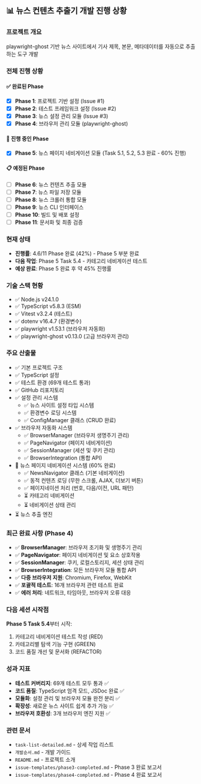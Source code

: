 ## 📊 뉴스 컨텐츠 추출기 개발 진행 상황

### 프로젝트 개요
playwright-ghost 기반 뉴스 사이트에서 기사 제목, 본문, 메타데이터를 자동으로 추출하는 도구 개발

### 전체 진행 상황

#### ✅ 완료된 Phase
- [x] **Phase 1**: 프로젝트 기반 설정 (Issue #1)
- [x] **Phase 2**: 테스트 프레임워크 설정 (Issue #2)
- [x] **Phase 3**: 뉴스 설정 관리 모듈 (Issue #3)
- [x] **Phase 4**: 브라우저 관리 모듈 (playwright-ghost)

#### 🚧 진행 중인 Phase
- [x] **Phase 5**: 뉴스 페이지 네비게이션 모듈 (Task 5.1, 5.2, 5.3 완료 - 60% 진행)

#### 📋 예정된 Phase
- [ ] **Phase 6**: 뉴스 컨텐츠 추출 모듈
- [ ] **Phase 7**: 뉴스 파일 저장 모듈
- [ ] **Phase 8**: 뉴스 크롤러 통합 모듈
- [ ] **Phase 9**: 뉴스 CLI 인터페이스
- [ ] **Phase 10**: 빌드 및 배포 설정
- [ ] **Phase 11**: 문서화 및 최종 검증

### 현재 상태
- **진행률**: 4.6/11 Phase 완료 (42%) - Phase 5 부분 완료
- **다음 작업**: Phase 5 Task 5.4 - 카테고리 네비게이션 테스트
- **예상 완료**: Phase 5 완료 후 약 45% 진행률

### 기술 스택 현황
- ✅ Node.js v24.1.0
- ✅ TypeScript v5.8.3 (ESM)
- ✅ Vitest v3.2.4 (테스트)
- ✅ dotenv v16.4.7 (환경변수)
- ✅ playwright v1.53.1 (브라우저 자동화)
- ✅ playwright-ghost v0.13.0 (고급 브라우저 관리)

### 주요 산출물
- ✅ 기본 프로젝트 구조
- ✅ TypeScript 설정
- ✅ 테스트 환경 (69개 테스트 통과)
- ✅ GitHub 리포지토리
- ✅ 설정 관리 시스템
  - ✅ 뉴스 사이트 설정 타입 시스템
  - ✅ 환경변수 로딩 시스템
  - ✅ ConfigManager 클래스 (CRUD 완료)
- ✅ 브라우저 자동화 시스템
  - ✅ BrowserManager (브라우저 생명주기 관리)
  - ✅ PageNavigator (페이지 네비게이션)
  - ✅ SessionManager (세션 및 쿠키 관리)
  - ✅ BrowserIntegration (통합 API)
- 🚧 뉴스 페이지 네비게이션 시스템 (60% 완료)
  - ✅ NewsNavigator 클래스 (기본 네비게이션)
  - ✅ 동적 컨텐츠 로딩 (무한 스크롤, AJAX, 더보기 버튼)
  - ✅ 페이지네이션 처리 (번호, 다음/이전, URL 패턴)
  - ⏳ 카테고리 네비게이션
  - ⏳ 네비게이션 상태 관리
- ⏳ 뉴스 추출 엔진

### 최근 완료 사항 (Phase 4)
- ✅ **BrowserManager**: 브라우저 초기화 및 생명주기 관리
- ✅ **PageNavigator**: 페이지 네비게이션 및 요소 상호작용
- ✅ **SessionManager**: 쿠키, 로컬스토리지, 세션 상태 관리
- ✅ **BrowserIntegration**: 모든 브라우저 모듈 통합 API
- ✅ **다중 브라우저 지원**: Chromium, Firefox, WebKit
- ✅ **포괄적 테스트**: 16개 브라우저 관련 테스트 완료
- ✅ **에러 처리**: 네트워크, 타임아웃, 브라우저 오류 대응

### 다음 세션 시작점
**Phase 5 Task 5.4**부터 시작:
1. 카테고리 네비게이션 테스트 작성 (RED)
2. 카테고리별 탐색 기능 구현 (GREEN)
3. 코드 품질 개선 및 문서화 (REFACTOR)

### 성과 지표
- **테스트 커버리지**: 69개 테스트 모두 통과 ✅
- **코드 품질**: TypeScript 엄격 모드, JSDoc 완료 ✅
- **모듈화**: 설정 관리 및 브라우저 모듈 완전 분리 ✅
- **확장성**: 새로운 뉴스 사이트 쉽게 추가 가능 ✅
- **브라우저 호환성**: 3개 브라우저 엔진 지원 ✅

### 관련 문서
- `task-list-detailed.md` - 상세 작업 리스트
- `개발순서.md` - 개발 가이드
- `README.md` - 프로젝트 소개
- `issue-templates/phase3-completed.md` - Phase 3 완료 보고서
- `issue-templates/phase4-completed.md` - Phase 4 완료 보고서 